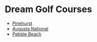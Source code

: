 # Dream Golf Courses
- [Pinehurst](https://www.pinehurst.com/)
- [Augusta National](https://www.masters.com/en_US/course/index.html)
- [Pebble Beach](https://www.pebblebeach.com/)
